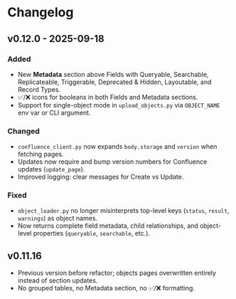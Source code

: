 # Changelog

## v0.12.0 - 2025-09-18
### Added
- New **Metadata** section above Fields with Queryable, Searchable, Replicateable, Triggerable, Deprecated & Hidden, Layoutable, and Record Types.
- ✅/❌ icons for booleans in both Fields and Metadata sections.
- Support for single-object mode in `upload_objects.py` via `OBJECT_NAME` env var or CLI argument.

### Changed
- `confluence_client.py` now expands `body.storage` and `version` when fetching pages.
- Updates now require and bump version numbers for Confluence updates (`update_page`).
- Improved logging: clear messages for Create vs Update.

### Fixed
- `object_loader.py` no longer misinterprets top-level keys (`status`, `result`, `warnings`) as object names.
- Now returns complete field metadata, child relationships, and object-level properties (`queryable`, `searchable`, etc.).

## v0.11.16
- Previous version before refactor; objects pages overwritten entirely instead of section updates.
- No grouped tables, no Metadata section, no ✅/❌ formatting.
